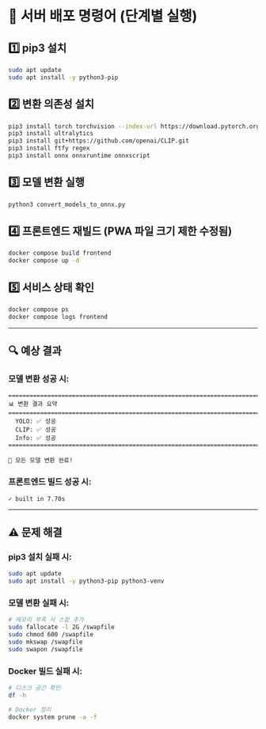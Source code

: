 # 🚀 서버 배포 명령어 (단계별 실행)

## 1️⃣ pip3 설치
```bash
sudo apt update
sudo apt install -y python3-pip
```

## 2️⃣ 변환 의존성 설치
```bash
pip3 install torch torchvision --index-url https://download.pytorch.org/whl/cpu
pip3 install ultralytics
pip3 install git+https://github.com/openai/CLIP.git
pip3 install ftfy regex
pip3 install onnx onnxruntime onnxscript
```

## 3️⃣ 모델 변환 실행
```bash
python3 convert_models_to_onnx.py
```

## 4️⃣ 프론트엔드 재빌드 (PWA 파일 크기 제한 수정됨)
```bash
docker compose build frontend
docker compose up -d
```

## 5️⃣ 서비스 상태 확인
```bash
docker compose ps
docker compose logs frontend
```

---

## 🔍 예상 결과

### 모델 변환 성공 시:
```
================================================================================
📊 변환 결과 요약
================================================================================
  YOLO: ✅ 성공
  CLIP: ✅ 성공
  Info: ✅ 성공
================================================================================

🎉 모든 모델 변환 완료!
```

### 프론트엔드 빌드 성공 시:
```
✓ built in 7.70s
```

---

## ⚠️ 문제 해결

### pip3 설치 실패 시:
```bash
sudo apt update
sudo apt install -y python3-pip python3-venv
```

### 모델 변환 실패 시:
```bash
# 메모리 부족 시 스왑 추가
sudo fallocate -l 2G /swapfile
sudo chmod 600 /swapfile
sudo mkswap /swapfile
sudo swapon /swapfile
```

### Docker 빌드 실패 시:
```bash
# 디스크 공간 확인
df -h

# Docker 정리
docker system prune -a -f
```

